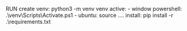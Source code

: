RUN
create venv: python3 -m venv venv
active: 
    - window powershell: .\venv\Scripts\Activate.ps1
    - ubuntu: source ....
install: pip install -r .\requirements.txt

